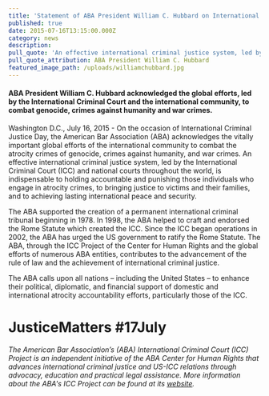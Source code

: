```yaml
---
title: 'Statement of ABA President William C. Hubbard on International Criminal Justice Day – July 17, 2015'
published: true
date: 2015-07-16T13:15:00.000Z
category: news
description:
pull_quote: 'An effective international criminal justice system, led by the International Criminal Court (ICC) and national courts throughout the world, is indispensable to holding accountable and punishing those individuals who engage in atrocity crimes, to bringing justice to victims and their families, and to achieving lasting international peace and security.'
pull_quote_attribution: ABA President William C. Hubbard
featured_image_path: /uploads/williamchubbard.jpg
---
```



#### ABA President William C. Hubbard acknowledged the global efforts, led by the International Criminal Court and the international community, to combat genocide, crimes against humanity and war crimes.

Washington D.C., July 16, 2015 - On the occasion of International Criminal Justice Day, the American Bar Association (ABA) acknowledges the vitally important global efforts of the international community to combat the atrocity crimes of genocide, crimes against humanity, and war crimes. An effective international criminal justice system, led by the International Criminal Court (ICC) and national courts throughout the world, is indispensable to holding accountable and punishing those individuals who engage in atrocity crimes, to bringing justice to victims and their families, and to achieving lasting international peace and security.

The ABA supported the creation of a permanent international criminal tribunal beginning in 1978. In 1998, the ABA helped to craft and endorsed the Rome Statute which created the ICC. Since the ICC began operations in 2002, the ABA has urged the US government to ratify the Rome Statute. The ABA, through the ICC Project of the Center for Human Rights and the global efforts of numerous ABA entities, contributes to the advancement of the rule of law and the achievement of international criminal justice.

The ABA calls upon all nations – including the United States – to enhance their political, diplomatic, and financial support of domestic and international atrocity accountability efforts, particularly those of the ICC.

# JusticeMatters #17July

*The American Bar Association’s (ABA) International Criminal Court (ICC) Project is an independent initiative of the ABA Center for Human Rights that advances international criminal justice and US-ICC relations through advocacy, education and practical legal assistance. More information about the ABA's ICC Project can be found at its [website](http://www.aba-icc.org/).*
